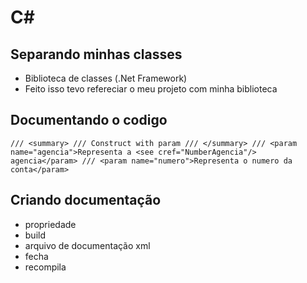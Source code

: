 # C#


## Separando minhas classes 
- Biblioteca de classes (.Net Framework)
- Feito isso tevo refereciar o meu projeto com minha biblioteca

## Documentando o codigo

`
/// <summary>
        /// Construct with param
        /// </summary>
        /// <param name="agencia">Representa a <see cref="NumberAgencia"/> agencia</param>
        /// <param name="numero">Representa o numero da conta</param>
`

## Criando documentação
- propriedade
- build
- arquivo de documentação xml
- fecha
- recompila
